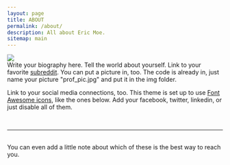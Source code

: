 ```yaml
---
layout: page
title: ABOUT
permalink: /about/
description: All about Eric Moe.
sitemap: main
---
```


<img class="col one right" src="/img/prof_pic.jpg">

<br/>
Write your biography here. Tell the world about yourself. Link to your favorite <a href="http://reddit.com" target="blank">subreddit</a>. You can put a picture in, too. The code is already in, just name your picture "prof_pic.jpg" and put it in the img folder. 

Link to your social media connections, too. This theme is set up to use <a href="http://fortawesome.github.io/Font-Awesome/" target="blank">Font Awesome icons</a>, like the ones below. Add your facebook, twitter, linkedin, or just disable all of them. 

<br/>
<hr/>
<br/>
<span class="contacticon2 center">
	<a href="mailto:geomoetric@gmail.com"><span class="fa-stack fa-lg">
	  <i class="fa fa-square fa-stack-2x"></i>
	  <i class="fa fa-envelope fa-stack-1x fa-inverse"></i>
	</span></a> 
	<a href="https://www.instagram.com/geomoetric/" target="_blank"><span class="fa-stack fa-lg">
	  <i class="fa fa-square fa-stack-2x"></i>
	  <i class="fa fa-instagram fa-stack-1x fa-inverse"></i>
	</span></a> 
	<a href="https://twitter.com/geomoetric/" target="_blank"><span class="fa-stack fa-lg">
	  <i class="fa fa-square fa-stack-2x"></i>
	  <i class="fa fa-twitter fa-stack-1x fa-inverse"></i>
	</span></a> 
	<a href="https://dribbble.com/geomoetric/" target="_blank"><span class="fa-stack fa-lg">
	  <i class="fa fa-square fa-stack-2x"></i>
	  <i class="fa fa-dribbble fa-stack-1x fa-inverse"></i>
	</span></a> 
	<a href="https://www.linkedin.com/in/geomoetric/" target="_blank"><span class="fa-stack fa-lg">
	  <i class="fa fa-square fa-stack-2x"></i>
	  <i class="fa fa-linkedin fa-stack-1x fa-inverse"></i>
	</span></a> 
	<a href="http://geomoetric.tumblr.com/" target="_blank"><span class="fa-stack fa-lg">
	  <i class="fa fa-square fa-stack-2x"></i>
	  <i class="fa fa-tumblr fa-stack-1x fa-inverse"></i>
	</span></a> 
	<a href="https://www.pinterest.com/geomoetric/" target="_blank"><span class="fa-stack fa-lg">
	  <i class="fa fa-square fa-stack-2x"></i>
	  <i class="fa fa-pinterest fa-stack-1x fa-inverse"></i>
	</span></a> 
	<a href="ttps://www.reddit.com/user/geomoetric/" target="_blank"><span class="fa-stack fa-lg">
	  <i class="fa fa-square fa-stack-2x"></i>
	  <i class="fa fa-reddit-alien fa-stack-1x fa-inverse"></i>
	</span></a> 
	<a href="https://github.com/geomoetric/" target="_blank"><span class="fa-stack fa-lg">
	  <i class="fa fa-square fa-stack-2x"></i>
	  <i class="fa fa-github-alt fa-stack-1x fa-inverse"></i>
	</span></a> 
	<a href="https://www.etsy.com/shop/Geomoetric/" target="_blank"><span class="fa-stack fa-lg">
	  <i class="fa fa-square fa-stack-2x"></i>
	  <i class="fa fa-shopping-basket fa-stack-1x fa-inverse"></i>
	</span></a> 
	<a href="https://www.behance.net/EricMoe" target="_blank"><span class="fa-stack fa-lg">
	  <i class="fa fa-square fa-stack-2x"></i>
	  <i class="fa fa-behance fa-stack-1x fa-inverse"></i>
	</span></a>
</span>

<div class="col three caption">
	You can even add a little note about which of these is the best way to reach you.
</div>

<!--
	<a href="mailto:geomoetric@gmail.com"><i class="fa fa-envelope-square"></i></a> <a href="https://www.instagram.com/geomoetric/" target="_blank"><i class="fa fa-instagram"></i></a> <a href="https://twitter.com/geomoetric/" target="_blank"><i class="fa fa-twitter-square"></i></a> <a href="https://dribbble.com/geomoetric/" target="_blank"><i class="fa fa-dribbble"></i></a> <a href="https://www.linkedin.com/in/geomoetric/" target="_blank"><i class="fa fa-linkedin-square"></i></a> <a href="http://geomoetric.tumblr.com/" target="_blank"><i class="fa fa-tumblr-square"></i></a> <a href="https://www.pinterest.com/geomoetric/" target="_blank"><i class="fa fa-pinterest-square"></i></a> <a href="ttps://www.reddit.com/user/geomoetric/" target="_blank"><i class="fa fa-reddit-square"></i></a> <a href="https://github.com/geomoetric/" target="_blank"><i class="fa fa-github-square"></i></a> <a href="https://www.etsy.com/shop/Geomoetric/" target="_blank"><i class="fa fa-shopping-cart"></i></a> <a href="https://www.behance.net/EricMoe" target="_blank"><i class="fa fa-behance-square"></i></a>
    
    <a href="mailto:geomoetric@gmail.com"><i class="fa fa-envelope"></i></a> <a href="https://www.instagram.com/geomoetric/" target="_blank"><i class="fa fa-instagram"></i></a> <a href="https://twitter.com/geomoetric/" target="_blank"><i class="fa fa-twitter"></i></a> <a href="https://dribbble.com/geomoetric/" target="_blank"><i class="fa fa-dribbble"></i></a> <a href="https://www.linkedin.com/in/geomoetric/" target="_blank"><i class="fa fa-linkedin"></i></a> <a href="http://geomoetric.tumblr.com/" target="_blank"><i class="fa fa-tumblr"></i></a> <a href="https://www.pinterest.com/geomoetric/" target="_blank"><i class="fa fa-pinterest"></i></a> <a href="ttps://www.reddit.com/user/geomoetric/" target="_blank"><i class="fa fa-reddit"></i></a> <a href="https://github.com/geomoetric/" target="_blank"><i class="fa fa-github"></i></a> <a href="https://www.etsy.com/shop/Geomoetric/" target="_blank"><i class="fa fa-shopping-cart"></i></a> <a href="https://www.behance.net/EricMoe" target="_blank"><i class="fa fa-behance"></i></a>
    
    -->

